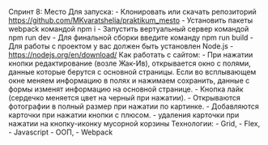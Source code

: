 Спринт 8: Место
Для запуска:
    - Клонировать или скачать репозиторий https://github.com/MKvaratshelia/praktikum_mesto
    - Установить пакеты webpack командой npm i
    - Запустить вертуальный сервер командой npm run dev
    - Для финальной сборки введите команду npm run build
    - Для работы с проектом у вас должен быть установлен Node.js - https://nodejs.org/en/download/
Как работать с сайтом:
    - При нажатии кнопки редактирование (возле Жак-Ив), открывается окно с полями, данные которые берутся с основной страницы. 
    Если во всплывающем окне меняем информацию в полях и нажимаем сохранить, данные с формы изменят информацию на основной странице.
    - Кнопка лайк (сердечко меняется цвет на черный при нажатии). 
    - Открываются фотографии в полный размер при нажатии по картинке. 
    - Добавляются карточки при нажатии кнопки с плюсом. 
    - удаления карточки при нажатии на кнопку-иконку мусорной корзины
Технологии:
    - Grid, 
    - Flex, 
    - Javascript
    - ООП,
    - Webpack


